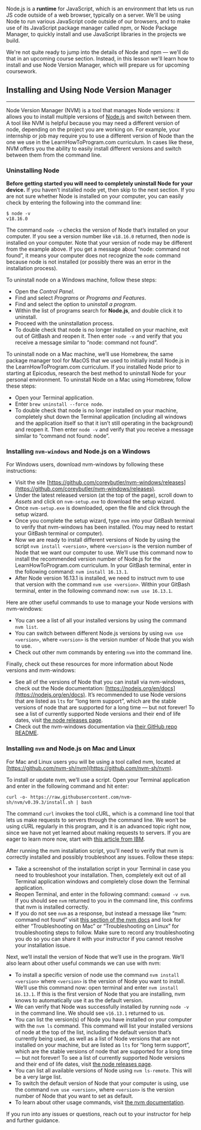 Node.js is a **runtime** for JavaScript, which is an environment that lets us run JS code outside of a web browser, typically on a server. We'll be using Node to run various JavaScript code outside of our browsers, and to make use of its JavaScript package manager called npm, or Node Package Manager, to quickly install and use JavaScript libraries in the projects we build.

We're not quite ready to jump into the details of Node and npm — we'll do that in an upcoming course section. Instead, in this lesson we'll learn how to install and use Node Version Manager, which will prepare us for upcoming coursework.

## Installing and Using Node Version Manager
--- 

Node Version Manager (NVM) is a tool that manages Node versions: it allows you to install multiple versions of [Node.js](https://nodejs.org/en/docs) and switch between them. A tool like NVM is helpful because you may need a different version of node, depending on the project you are working on. For example, your internship or job may require you to use a different version of Node than the one we use in the LearnHowToProgram.com curriculum. In cases like these, NVM offers you the ability to easily install different versions and switch between them from the command line. 

### Uninstalling Node

**Before getting started you will need to completely uninstall Node for your device.** If you haven’t installed node yet, then skip to the next section. If you are not sure whether Node is installed on your computer, you can easily check by entering the following into the command line:

```
$ node -v
v18.16.0
```

The command `node -v` checks the version of Node that’s installed on your computer. If you see a version number like `v18.16.0` returned, then node is installed on your computer. Note that your version of node may be different from the example above. If you get a message about “node: command not found”, it means your computer does not recognize the `node` command because node is not installed (or possibly there was an error in the installation process).

To uninstall node on a Windows machine, follow these steps:

* Open the _Control Panel_.
* Find and select _Programs_ or _Programs and Features_.
* Find and select the option to _uninstall a program_.
* Within the list of programs search for **Node.js**, and double click it to uninstall.
* Proceed with the uninstallation process.
* To double check that node is no longer installed on your machine, exit out of GitBash and reopen it. Then enter `node -v` and verify that you receive a message similar to “node: command not found”.

To uninstall node on a Mac machine, we’ll use Homebrew, the same package manager tool for MacOS that we used to initially install Node.js in the LearnHowToProgram.com curriculum. If you installed Node prior to starting at Epicodus, research the best method to uninstall Node for your personal environment. 
To uninstall Node on a Mac using Homebrew, follow these steps:

* Open your Terminal application.
* Enter `brew uninstall --force node`.
* To double check that node is no longer installed on your machine, completely shut down the Terminal application (including all windows and the application itself so that it isn’t still operating in the background) and reopen it. Then enter `node -v` and verify that you receive a message similar to “command not found: node”.

### Installing `nvm-windows` and Node.js on a Windows

For Windows users, download nvm-windows by following these instructions: 

* Visit the site [https://github.com/coreybutler/nvm-windows/releases](https://github.com/coreybutler/nvm-windows/releases).
* Under the latest released version (at the top of the page), scroll down to _Assets_ and click on `nvm-setup.exe` to download the setup wizard. 
* Once `nvm-setup.exe` is downloaded, open the file and click through the setup wizard. 
* Once you complete the setup wizard, type `nvm` into your GitBash terminal to verify that nvm-windows has been installed. (You may need to restart your GitBash terminal or computer). 
* Now we are ready to install different versions of Node by using the script `nvm install <version>`, where `<version>` is the version number of Node that we want our computer to use. We’ll use this command now to install the recommended version number of Node.js for the LearnHowToProgram.com curriculum. In your GitBash terminal, enter in the following command: `nvm install 16.13.1`.
* After Node version 16.13.1 is installed, we need to instruct nvm to use that version with the command `nvm use <version>`. Within your GitBash terminal, enter in the following command now: `nvm use 16.13.1`. 

Here are other useful commands to use to manage your Node versions with nvm-windows:

* You can see a list of all your installed versions by using the command `nvm list`.
* You can switch between different Node.js versions by using `nvm use <version>`, where `<version>` is the version number of Node that you wish to use.
* Check out other nvm commands by entering `nvm` into the command line. 

Finally, check out these resources for more information about Node versions and nvm-windows:

* See all of the versions of Node that you can install via nvm-windows, check out the Node documentation: [https://nodejs.org/en/docs](https://nodejs.org/en/docs). It’s recommended to use Node versions that are listed as `lts` for “long term support”, which are the stable versions of node that are supported for a long time — but not forever! To see a list of currently supported Node versions and their end of life dates, visit [the node releases page](https://nodejs.dev/en/about/releases/). 
* Check out the nvm-windows documentation via [their GitHub repo README](https://github.com/coreybutler/nvm-windows). 

### Installing `nvm` and  Node.js on Mac and Linux

For Mac and Linux users you will be using a tool called nvm, located at [https://github.com/nvm-sh/nvm](https://github.com/nvm-sh/nvm).

To install or update nvm, we’ll use a script. Open your Terminal application and enter in the following command and hit enter:

```
curl -o- https://raw.githubusercontent.com/nvm-sh/nvm/v0.39.3/install.sh | bash
```

The command `curl` invokes the tool cURL, which is a command line tool that lets us make requests to servers through the command line. We won’t be using cURL regularly in this program, and it is an advanced topic right now, since we have not yet learned about making requests to servers. If you are eager to learn more now, start with [this article from IBM](https://developer.ibm.com/articles/what-is-curl-command/).

After running the nvm installation script, you’ll need to verify that nvm is correctly installed and possibly troubleshoot any issues. Follow these steps:

* Take a screenshot of the installation script in your Terminal in case you need to troubleshoot your installation. Then, completely exit out of all Terminal application windows and completely close down the Terminal application.
* Reopen Terminal, and enter in the following command: `command -v nvm`. If you should see `nvm` returned to you in the command line, this confirms that nvm is installed correctly.
* If you do not see `nvm` as a response, but instead a message like “nvm: command not found” visit [this section of the nvm docs](https://github.com/nvm-sh/nvm#install--update-script) and look for either “Troubleshooting on Mac” or “Troubleshooting on Linux” for troubleshooting steps to follow. Make sure to record any troubleshooting you do so you can share it with your instructor if you cannot resolve your installation issue.

Next, we’ll install the version of Node that we’ll use in the program. We’ll also learn about other useful commands we can use with nvm:

* To install a specific version of node use the command `nvm install <version>` where `<version>` is the version of Node you want to install. We’ll use this command now: open terminal and enter `nvm install 16.13.1`. If this is the first version of Node that you are installing, nvm knows to automatically use it as the default version. 
* We can verify that Node was successfully installed by running `node -v` in the command line. We should see `v16.13.1` returned to us.
* You can list the version(s) of Node you have installed on your computer with the `nvm ls` command. This command will list your installed versions of node at the top of the list, including the default version that’s currently being used, as well as a list of Node versions that are not installed on your machine, but are listed as `lts` for “long term support”, which are the stable versions of node that are supported for a long time — but not forever! To see a list of currently supported Node versions and their end of life dates, visit [the node releases page](https://nodejs.dev/en/about/releases/). 
* You can list all available versions of Node using `nvm ls-remote`. This will be a very large list.
* To switch the default version of Node that your computer is using, use the command `nvm use <version>`, where `<version>` is the version number of Node that you want to set as default.
* To learn about other usage commands, visit [the nvm documentation](https://github.com/nvm-sh/nvm#usage).

If you run into any issues or questions, reach out to your instructor for help and further guidance.